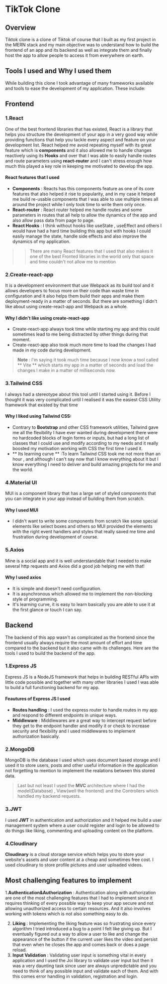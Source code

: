 # **TikTok Clone**
## Overview
Tiktok clone is a clone of Tiktok of course that I built as my first project in the MERN stack and my main objective was to understand how to build the frontend of an app and its backend as well as integrate them and finally host the app to allow people to access it from everywhere on earth.
## Tools I used and Why I used them
While building this clone I took advantage of many frameworks available and tools to ease the development of my application. These include:

## Frontend
### 1.React
One of the best frontend libraries that has existed, React is a library that helps you structure the development of your app in a very good way while providing functions that help you tackle every aspect and feature on your development list. React helped me avoid repeating myself with its great feature which is **components** and it also allowed me to handle changes reactively using its **Hooks** and over that I was able to easily handle routes and route parameters using **react-router** and I can't stress enough how much this played a key role in keeping me motivated to develop the app.
#### React features that I used
 - **Components** : Reacts has this components feature as one of its core features that also helped it rise to popularity, and in my case it helped me build re-usable components that I was able to use multiple times all around the project while I only took time to write them only once.
 - **React-router** : React router helped me handle routes and some parameters in routes that all help to allow the dynamics of the app and also allow pass data from page to page.
 - **React Hooks** : I think without hooks like useState , useEffect and others I would have had a hard time building this app but with hooks I could easily manage the state, handle side effects and also improve the dynamics of my application.
>>There are many React features that I used that also makes it one of the best Fronted libraries in the world only that space and time couldn't not allow me to mention
### 2.Create-react-app
It is a development environment that use  Webpack as its build tool and it allows developers to focus more on their code than waste time in configuration and it also helps them build their apps and make them deployment-ready in a matter of seconds. But there are something I didn't like about using create-react-app and Webpack as a whole.

 #### Why I didn't like using create-react-app

- Create-react-app always took time while starting my app and this could sometimes lead to me being distracted by other things during that moment.
- Create-react-app also took much more time to load the changes I had made in my code during development.
> **Note** : I'm saying it took much time because I now know a tool called ** Vite ** which starts my app in a matter of seconds and load the changes I make in a matter of milliseconds now.
### 3.Tailwind CSS
I always had a stereotype about this tool until I started using it. Before I thought it was very complicated until I realised it was the easiest CSS Utility framework that existed by that time

 #### Why I liked using Tailwind CSS:
- Contrary to **Bootstrap** and other CSS framework utilities, Tailwind gave me all the flexibility I have ever wanted during development there were no hardcoded blocks of login forms or inputs, but had a long list of classes that I could use and modify according to my needs and it really boosted my motivation working with CSS the first time I used it.
- ** Its learning curve ** :To learn Tailwind CSS took me not more than an hour , and although I can't say now that I know everything about it but I know everything I need to deliver and build amazing projects for me and the world.

### 4.Material UI
MUI is a component library that has a large set of styled components that you can integrate in your app instead of building them from scratch.

 #### Why I used MUI
- I didn't want to write some components from scratch like some special elements like select boxes and others so MUI provided the elements with the right event handlers and styles that really saved me time and frustration during development of course.

### 5.Axios
Mine is a social app and it is well understandable that I needed to make several http requests and Axios did a good job helping me with that!

 #### Why I used axios
- It is simple and doesn't need configuration.
- It is asynchronous which allowed me to implement the non-blocking style of programming.
- It's learning curve, it is easy to learn basically you are able to use it at the first glance or touch I can say.


## Backend
The backend of this app wasn't as complicated as the frontend since the frontend usually always require the most amount of effort and time compared to the backend but it also came with its challenges. Here are the tools I used to build the backend of the app.

### 1.Express JS
Express JS is a NodeJS framework that helps in building RESTful APIs with little code possible and together with many other libraries I used I was able to build a full functioning backend for my app.

#### Feautures of Express JS I used
- **Routes handling** : I used the express router to handle routes in my app and respond to different endpoints in unique ways.
- **Middleware** :  Middlewares are a great way to intercept request before they get to the endpoint handler and modify it or check to increase security and flexibility and I used middlewares to implement authorization basically.

### 2.MongoDB
MongoDB is the database I used which uses document based storage and I used it to store users, posts and other useful information in the application not forgetting to mention to implement the realations between this stored data.
> Last but not least I used the **MVC** architecture where I had the model(Database) , View(well the frontend) and the Controllers which handled my backend requests.

### 3.JWT
I used **JWT** in authentication and authorization and it helped me build a user management system where a user could register and login to be allowed to do things like liking, commenting and uploading content on the platform.

### 4.Cloudinary
**Cloudinary** is a cloud storage service which helps you to store your website's assets and user content at a cheap and sometimes free cost. I used cloudinary to store profile pictures and user uploaded videos.

## Most challenging features to implement

1.**Authentication&Authorization** : Authentication along with authorization are one of the most challenging features that I had to implement since it requires thinking of every possible way to keep your app secure and not allowing unauthorized access to certain resources. And it also involves working with tokens which is not also something easy to do.
<br />

2. **Liking** : Implementing the liking feature was so frustrating since every algorithm I tried introduced a bug to a point I felt like giving up. But I eventually figured out a way to allow a user to like and change the appearance of the button if the current user likes the video and persist that even when he closes the app and comes back or does a page reload.<br />
3. **Input Validation** : Validating user input is something vital in every application and I used the Joi library to validate user input but then it was a very daunting task since user are always unpredictable and you need to think of any possible input and validate each of them. And with this comes error handling in validation, registration and login.
